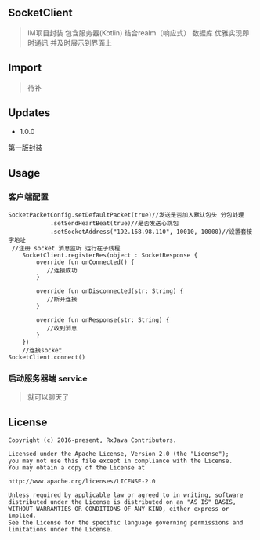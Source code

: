 ## SocketClient
>IM项目封装 包含服务器(Kotlin) 结合realm（响应式） 数据库 优雅实现即时通讯 并及时展示到界面上

## Import
>待补

## Updates
- 1.0.0 

 第一版封装
## Usage

### 客户端配置
	SocketPacketConfig.setDefaultPacket(true)//发送是否加入默认包头 分包处理
                .setSendHeartBeat(true)//是否发送心跳包
                .setSocketAddress("192.168.98.110", 10010, 10000)//设置套接字地址
	 //注册 socket 消息监听 运行在子线程
        SocketClient.registerRes(object : SocketResponse {
            override fun onConnected() {
               //连接成功
            }

            override fun onDisconnected(str: String) {
               //断开连接 
            }

            override fun onResponse(str: String) {
               //收到消息
            }
        })
        //连接socket
	SocketClient.connect()
### 启动服务器端 service
> 就可以聊天了
## License
	Copyright (c) 2016-present, RxJava Contributors.
	
	Licensed under the Apache License, Version 2.0 (the "License");
	you may not use this file except in compliance with the License.
	You may obtain a copy of the License at
	
	http://www.apache.org/licenses/LICENSE-2.0
	
	Unless required by applicable law or agreed to in writing, software
	distributed under the License is distributed on an "AS IS" BASIS,
	WITHOUT WARRANTIES OR CONDITIONS OF ANY KIND, either express or implied.
	See the License for the specific language governing permissions and
	limitations under the License.
